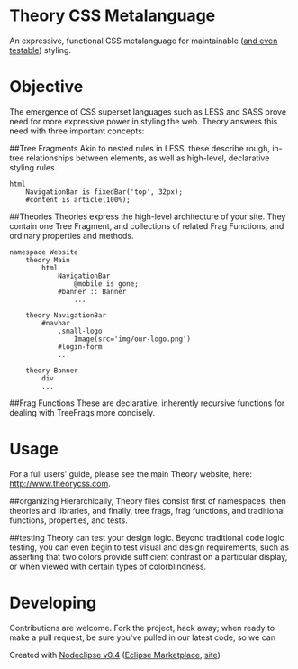 Theory CSS Metalanguage
=======================
An expressive, functional CSS metalanguage for maintainable ([and even testable](#testing)) styling. 

# Objective
The emergence of CSS superset languages such as LESS and SASS prove need for more
expressive power in styling the web. Theory answers this need with three important concepts:

##Tree Fragments
Akin to nested rules in LESS, these describe rough, in-tree relationships between elements, as well
as high-level, declarative styling rules.

	html
		NavigationBar is fixedBar('top', 32px);
		#content is article(100%);

##Theories 
Theories express the high-level architecture of your site. They contain one Tree Fragment, and collections of related Frag Functions,
and ordinary properties and methods.

	namespace Website
		theory Main
			html
				NavigationBar
					@mobile is gone;
				#banner :: Banner
					...		
	
		theory NavigationBar
			#navbar
				.small-logo
				    Image(src='img/our-logo.png')
				#login-form
				...
				
		theory Banner
			div
			...

##Frag Functions
These are declarative, inherently recursive functions for dealing with TreeFrags more concisely.


# Usage
For a full users' guide, please see the main Theory website, here: http://www.theorycss.com.

##organizing
Hierarchically, Theory files consist first of namespaces, then theories and libraries, and finally, tree frags,
frag functions, and traditional functions, properties, and tests.
 
##testing
Theory can test your design logic. Beyond traditional code logic testing, you can even begin to test visual and
design requirements, such as asserting that two colors provide sufficient contrast on a particular display, or
when viewed with certain types of colorblindness. 

# Developing
Contributions are welcome. Fork the project, hack away; when ready to make a pull request, be sure you've pulled in our
latest code, so we can   


Created with [Nodeclipse v0.4](https://github.com/Nodeclipse/nodeclipse-1)
 ([Eclipse Marketplace](http://marketplace.eclipse.org/content/nodeclipse), [site](http://www.nodeclipse.org))   
